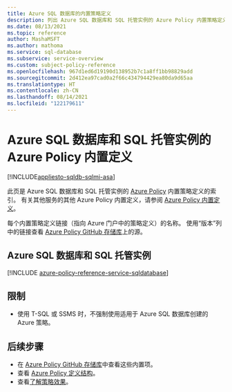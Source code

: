 ```yaml
---
title: Azure SQL 数据库的内置策略定义
description: 列出 Azure SQL 数据库和 SQL 托管实例的 Azure Policy 内置策略定义。 这些内置的策略定义提供了管理 Azure 资源的常用方法。
ms.date: 08/13/2021
ms.topic: reference
author: MashaMSFT
ms.author: mathoma
ms.service: sql-database
ms.subservice: service-overview
ms.custom: subject-policy-reference
ms.openlocfilehash: 967d1ed6d19190d138952b7c1a8ff1bb98829add
ms.sourcegitcommit: 2d412ea97cad0a2f66c434794429ea80da9d65aa
ms.translationtype: HT
ms.contentlocale: zh-CN
ms.lasthandoff: 08/14/2021
ms.locfileid: "122179611"
---
```

# <a name="azure-policy-built-in-definitions-for-azure-sql-database--sql-managed-instance"></a>Azure SQL 数据库和 SQL 托管实例的 Azure Policy 内置定义
[!INCLUDE[appliesto-sqldb-sqlmi-asa](../includes/appliesto-sqldb-sqlmi-asa.md)]

此页是 Azure SQL 数据库和 SQL 托管实例的 [Azure Policy](../../governance/policy/overview.md) 内置策略定义的索引。 有关其他服务的其他 Azure Policy 内置定义，请参阅 [Azure Policy 内置定义](../../governance/policy/samples/built-in-policies.md)。

每个内置策略定义链接（指向 Azure 门户中的策略定义）的名称。 使用“版本”列中的链接查看 [Azure Policy GitHub 存储库](https://github.com/Azure/azure-policy)上的源。

## <a name="azure-sql-database--sql-managed-instance"></a>Azure SQL 数据库和 SQL 托管实例 

[!INCLUDE [azure-policy-reference-service-sqldatabase](../../../includes/policy/reference/byrp/microsoft.sql.md)]

## <a name="limitations"></a>限制
- 使用 T-SQL 或 SSMS 时，不强制使用适用于 Azure SQL 数据库创建的 Azure 策略。 

## <a name="next-steps"></a>后续步骤

- 在 [Azure Policy GitHub 存储库](https://github.com/Azure/azure-policy)中查看这些内置项。
- 查看 [Azure Policy 定义结构](../../governance/policy/concepts/definition-structure.md)。
- 查看[了解策略效果](../../governance/policy/concepts/effects.md)。
